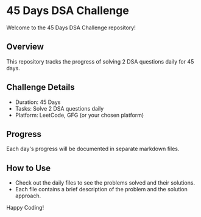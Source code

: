 # 45 Days DSA Challenge

Welcome to the 45 Days DSA Challenge repository!

## Overview
This repository tracks the progress of solving 2 DSA questions daily for 45 days.

## Challenge Details
- Duration: 45 Days
- Tasks: Solve 2 DSA questions daily
- Platform: LeetCode, GFG (or your chosen platform)

## Progress
Each day's progress will be documented in separate markdown files.

## How to Use
- Check out the daily files to see the problems solved and their solutions.
- Each file contains a brief description of the problem and the solution approach.

Happy Coding!
